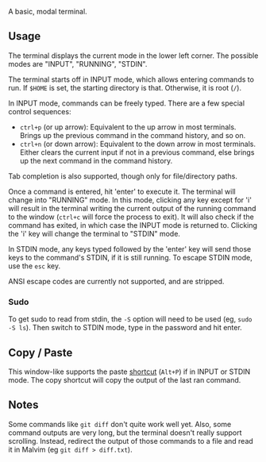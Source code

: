 A basic, modal terminal.

## Usage

The terminal displays the current mode in the lower left corner. The possible modes are "INPUT", "RUNNING", "STDIN".

The terminal starts off in INPUT mode, which allows entering commands to run. If `$HOME` is set, the starting directory is that. Otherwise, it is root (`/`).

In INPUT mode, commands can be freely typed. There are a few special control sequences:

- `ctrl+p` (or up arrow): Equivalent to the up arrow in most terminals. Brings up the previous command in the command history, and so on.
- `ctrl+n` (or down arrow): Equivalent to the down arrow in most terminals. Either clears the current input if not in a previous command, else brings up the next command in the command history.

Tab completion is also supported, though only for file/directory paths.

Once a command is entered, hit 'enter' to execute it. The terminal will change into "RUNNING" mode. In this mode, clicking any key except for 'i' will result in the terminal writing the current output of the running command to the window (`ctrl+c` will force the process to exit). It will also check if the command has exited, in which case the INPUT mode is returned to. Clicking the 'i' key will change the terminal to "STDIN" mode.

In STDIN mode, any keys typed followed by the 'enter' key will send those keys to the command's STDIN, if it is still running. To escape STDIN mode, use the `esc` key.

ANSI escape codes are currently not supported, and are stripped.

### Sudo

To get sudo to read from stdin, the `-S` option will need to be used (eg, `sudo -S ls`). Then switch to STDIN mode, type in the password and hit enter.

## Copy / Paste

This window-like supports the paste [shortcut](../system/shortcuts.md) (`Alt+P`) if in INPUT or STDIN mode. The copy shortcut will copy the output of the last ran command.

## Notes

Some commands like `git diff` don't quite work well yet. Also, some command outputs are very long, but the terminal doesn't really support scrolling. Instead, redirect the output of those commands to a file and read it in Malvim (eg `git diff > diff.txt`).
